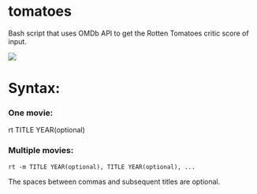 # tomatoes
Bash script that uses OMDb API to get the Rotten Tomatoes critic score of input.

![](usage.gif)

# Syntax:
### One movie:
rt TITLE YEAR(optional)

### Multiple movies:
```rt -m TITLE YEAR(optional), TITLE YEAR(optional), ...```  
  
The spaces between commas and subsequent titles are optional.
